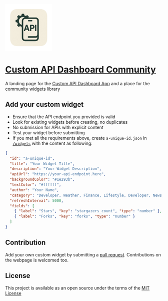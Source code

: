 <img width="150" src="/public/icon.png">

# [Custom API Dashboard Community](https://cad.dino.icu/community)

A landing page for the [Custom API Dashboard App](https://github.com/leecheeyong/custom_api_dashboard_app) and a place for the community widgets library

## Add your custom widget

- Ensure that the API endpoint you provided is valid
- Look for existing widgets before creating, no duplicates
- No submission for APIs with explicit content
- Test your widget before submitting
- If you met all the requirements above, create `a-unique-id.json` in [`/widgets`](/widgets) with the content as following:

```json
{
  "id": "a-unique-id",
  "title": "Your Widget Title",
  "description": "Your Widget Description",
  "apiUrl": "https://your-api-endpoint.here",
  "backgroundColor": "#1e293b",
  "textColor": "#ffffff",
  "author": "Your Name",
  "category": "Developer, Weather, Finance, Lifestyle, Developer, News, Entertainment",
  "refreshInterval": 5000,
  "fields": [
    { "label": "Stars", "key": "stargazers_count", "type": "number" },
    { "label": "Forks", "key": "forks", "type": "number" }
  ]
}
```

## Contribution

Add your own custom widget by submitting a [pull request](https://github.com/leecheeyong/community-widgets/pulls). Contributions on the webpage is welcomed too.

## License

This project is available as an open source under the terms of the [MIT License](/LICENSE)

